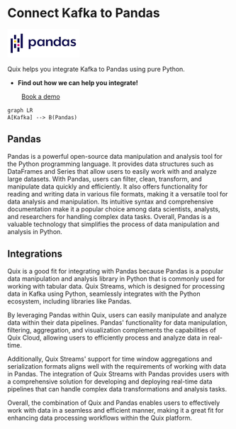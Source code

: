 # Connect Kafka to Pandas

![](./images/logo_1.jpg)

Quix helps you integrate Kafka to Pandas using pure Python.

<div class="grid cards blog-grid-card" markdown>

- __Find out how we can help you integrate!__

    <a class="md-button md-button--primary" href="https://share.hsforms.com/1iW0TmZzKQMChk0lxd_tGiw4yjw2?__hstc=175542013.2303933fbd746c0ac86d9ccbe9bc9100.1728383268831.1729603416735.1729620918855.31&__hssc=175542013.1.1729620918855&__hsfp=2132701734" target="_blank" style="margin:.5rem;">Book a demo</a>

</div>

```mermaid
graph LR
A[Kafka] --> B(Pandas)
```

## Pandas

Pandas is a powerful open-source data manipulation and analysis tool for the Python programming language. It provides data structures such as DataFrames and Series that allow users to easily work with and analyze large datasets. With Pandas, users can filter, clean, transform, and manipulate data quickly and efficiently. It also offers functionality for reading and writing data in various file formats, making it a versatile tool for data analysis and manipulation. Its intuitive syntax and comprehensive documentation make it a popular choice among data scientists, analysts, and researchers for handling complex data tasks. Overall, Pandas is a valuable technology that simplifies the process of data manipulation and analysis in Python.

## Integrations

Quix is a good fit for integrating with Pandas because Pandas is a popular data manipulation and analysis library in Python that is commonly used for working with tabular data. Quix Streams, which is designed for processing data in Kafka using Python, seamlessly integrates with the Python ecosystem, including libraries like Pandas.

By leveraging Pandas within Quix, users can easily manipulate and analyze data within their data pipelines. Pandas' functionality for data manipulation, filtering, aggregation, and visualization complements the capabilities of Quix Cloud, allowing users to efficiently process and analyze data in real-time.

Additionally, Quix Streams' support for time window aggregations and serialization formats aligns well with the requirements of working with data in Pandas. The integration of Quix Streams with Pandas provides users with a comprehensive solution for developing and deploying real-time data pipelines that can handle complex data transformations and analysis tasks.

Overall, the combination of Quix and Pandas enables users to effectively work with data in a seamless and efficient manner, making it a great fit for enhancing data processing workflows within the Quix platform.

